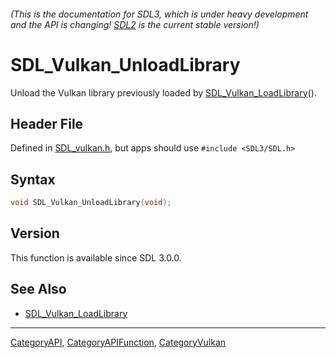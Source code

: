 ###### (This is the documentation for SDL3, which is under heavy development and the API is changing! [SDL2](https://wiki.libsdl.org/SDL2/) is the current stable version!)
# SDL_Vulkan_UnloadLibrary

Unload the Vulkan library previously loaded by [SDL_Vulkan_LoadLibrary](SDL_Vulkan_LoadLibrary)().

## Header File

Defined in [SDL_vulkan.h](https://github.com/libsdl-org/SDL/blob/main/include/SDL3/SDL_vulkan.h), but apps should use `#include <SDL3/SDL.h>`

## Syntax

```c
void SDL_Vulkan_UnloadLibrary(void);

```

## Version

This function is available since SDL 3.0.0.

## See Also

* [SDL_Vulkan_LoadLibrary](SDL_Vulkan_LoadLibrary)

----
[CategoryAPI](CategoryAPI), [CategoryAPIFunction](CategoryAPIFunction), [CategoryVulkan](CategoryVulkan)



